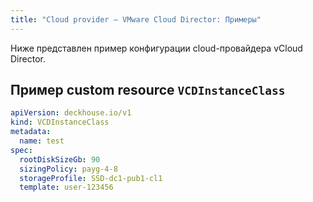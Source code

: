 ```yaml
---
title: "Cloud provider — VMware Cloud Director: Примеры"
---
```


Ниже представлен пример конфигурации cloud-провайдера vCloud Director.

## Пример custom resource `VCDInstanceClass`

```yaml
apiVersion: deckhouse.io/v1
kind: VCDInstanceClass
metadata:
  name: test
spec:
  rootDiskSizeGb: 90
  sizingPolicy: payg-4-8
  storageProfile: SSD-dc1-pub1-cl1
  template: user-123456
```
